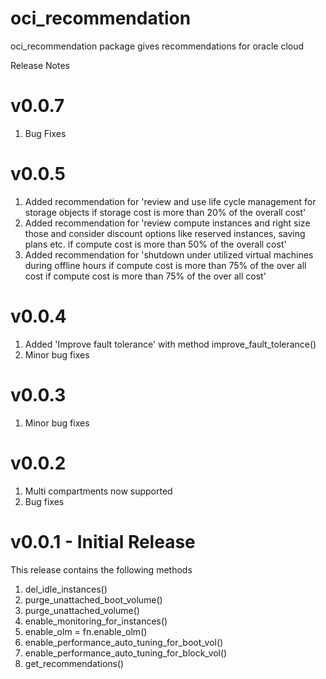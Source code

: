# oci_recommendation

oci_recommendation package gives recommendations for oracle cloud

Release Notes

# v0.0.7
1. Bug Fixes

# v0.0.5
1. Added recommendation for 'review and use life cycle management for storage objects if storage cost is more than 20% of the overall cost'
2. Added recommendation for 'review compute instances and right size those and consider discount options like reserved instances, saving plans etc. if compute cost is more than 50% of the overall cost'
3. Added recommendation for 'shutdown under utilized virtual machines during offline hours if compute cost is more than 75% of the over all cost if compute cost is more than 75% of the over all cost'

# v0.0.4
1. Added 'Improve fault tolerance' with method improve_fault_tolerance()
2. Minor bug fixes

# v0.0.3 
1. Minor bug fixes

# v0.0.2
1. Multi compartments now supported
2. Bug fixes


# v0.0.1 - Initial Release
This release contains the following methods
1. del_idle_instances()
2. purge_unattached_boot_volume()
3. purge_unattached_volume()
4. enable_monitoring_for_instances()
5. enable_olm = fn.enable_olm()
6. enable_performance_auto_tuning_for_boot_vol()
7. enable_performance_auto_tuning_for_block_vol()
8. get_recommendations()
